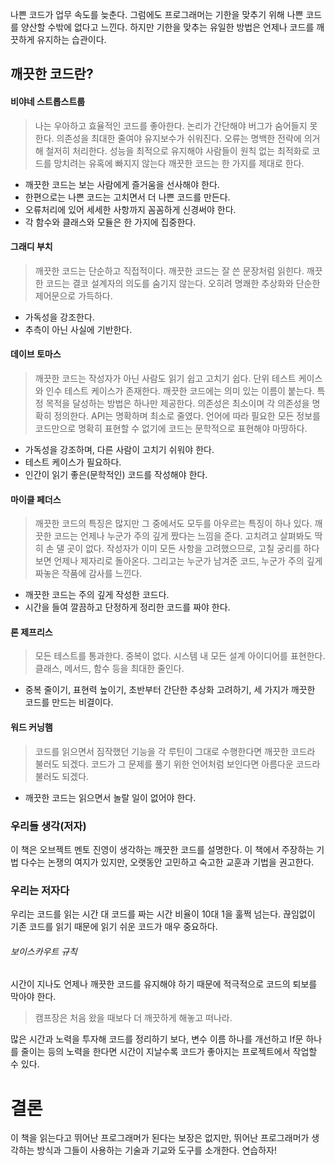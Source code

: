 나쁜 코드가 업무 속도를 늦춘다. 
그럼에도 프로그래머는 기한을 맞추기 위해 나쁜 코드를 양산할 수밖에 없다고 느낀다. 
하지만 기한을 맞추는 유일한 방법은 언제나 코드를 깨끗하게 유지하는 습관이다.

## 깨끗한 코드란?

#### 비야네 스트롭스트룹
> 나는 우아하고 효율적인 코드를 좋아한다. 논리가 간단해야 버그가 숨어들지 못한다. 의존성을 최대한 줄여야 유지보수가 쉬워진다. 오류는 명백한 전략에 의거해 철저히 처리한다. 성능을 최적으로 유지해야 사람들이 원칙 없는 최적화로 코드를 망치려는 유혹에 빠지지 않는다 깨끗한 코드는 한 가지를 제대로 한다. 

* 깨끗한 코드는 보는 사람에게 즐거움을 선사해야 한다.
* 한편으로는 나쁜 코드는 고치면서 더 나쁜 코드를 만든다.
* 오류처리에 있어 세세한 사항까지 꼼꼼하게 신경써야 한다. 
* 각 함수와 클래스와 모듈은 한 가지에 집중한다. 

#### 그래디 부치
> 깨끗한 코드는 단순하고 직접적이다. 깨끗한 코드는 잘 쓴 문장처럼 읽힌다. 깨끗한 코드는 결코 설계자의 의도를 숨기지 않는다. 오히려 명쾌한 추상화와 단순한 제어문으로 가득하다. 

* 가독성을 강조한다. 
* 추측이 아닌 사실에 기반한다. 

#### 데이브 토마스
> 깨끗한 코드는 작성자가 아닌 사람도 읽기 쉽고 고치기 쉽다. 단위 테스트 케이스와 인수 테스트 케이스가 존재한다. 깨끗한 코드에는 의미 있는 이름이 붙는다. 특정 목적을 달성하는 방법은 하나만 제공한다. 의존성은 최소이며 각 의존성을 명확히 정의한다. API는 명확하며 최소로 줄였다. 언어에 따라 필요한 모든 정보를 코드만으로 명확히 표현할 수 없기에 코드는 문학적으로 표현해야 마땅하다. 

* 가독성을 강조하며, 다른 사람이 고치기 쉬워야 한다. 
* 테스트 케이스가 필요하다. 
* 인간이 읽기 좋은(문학적인) 코드를 작성해야 한다. 

#### 마이클 페더스
> 깨끗한 코드의 특징은 많지만 그 중에서도 모두를 아우르는 특징이 하나 있다. 깨끗한 코드는 언제나 누군가 주의 깊게 짰다는 느낌을 준다. 고치려고 살펴봐도 딱히 손 댈 곳이 없다. 작성자가 이미 모든 사항을 고려했으므로, 고칠 궁리를 하다보면 언제나 제자리로 돌아온다. 그리고는 누군가 남겨준 코드, 누군가 주의 깊게 짜놓은 작품에 감사를 느낀다. 

* 깨끗한 코드는 주의 깊게 작성한 코드다. 
* 시간을 들여 깔끔하고 단정하게 정리한 코드를 짜야 한다. 

#### 론 제프리스
> 모든 테스트를 통과한다. 중복이 없다. 시스템 내 모든 설계 아이디어를 표현한다. 클래스, 메서드, 함수 등을 최대한 줄인다. 

* 중복 줄이기, 표현력 높이기, 초반부터 간단한 추상화 고려하기, 세 가지가 깨끗한 코드를 만드는 비결이다. 

#### 워드 커닝햄
> 코드를 읽으면서 짐작했던 기능을 각 루틴이 그대로 수행한다면 깨끗한 코드라 불러도 되겠다. 코드가 그 문제를 풀기 위한 언어처럼 보인다면 아름다운 코드라 불러도 되겠다. 

* 깨끗한 코드는 읽으면서 놀랄 일이 없어야 한다. 

### 우리들 생각(저자)
이 책은 오브젝트 멘토 진영이 생각하는 깨끗한 코드를 설명한다. 이 책에서 주장하는 기법 다수는 논쟁의 여지가 있지만, 오랫동안 고민하고 숙고한 교훈과 기법을 권고한다. 

### 우리는 저자다
우리는 코드를 읽는 시간 대 코드를 짜는 시간 비율이 10대 1을 훌쩍 넘는다. 끊임없이 기존 코드를 읽기 때문에 읽기 쉬운 코드가 매우 중요하다. 

###### 보이스카우트 규칙
시간이 지나도 언제나 깨끗한 코드를 유지해야 하기 때문에 적극적으로 코드의 퇴보를 막아야 한다. 
> 캠프장은 처음 왔을 때보다 더 깨끗하게 해놓고 떠나라.

많은 시간과 노력을 투자해 코드를 정리하기 보다, 변수 이름 하나를 개선하고 If문 하나를 줄이는 등의 노력을 한다면 시간이 지날수록 코드가 좋아지는 프로젝트에서 작업할 수 있다.

# 결론
이 책을 읽는다고 뛰어난 프로그래머가 된다는 보장은 없지만, 뛰어난 프로그래머가 생각하는 방식과 그들이 사용하는 기술과 기교와 도구를 소개한다. 연습하자! 
